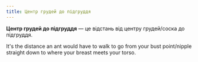 ```yaml
---
title: Центр грудей до підгруддя
---
```


**Центр грудей до підгруддя** — це відстань від центру грудей/соска до підгруддя.

It's the distance an ant would have to walk to go from your bust point/nipple straight down to where your breast meets your torso.
<MeasieImage />
